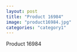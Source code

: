 ```yaml
---
layout: post
title: "Product 16984"
image: "product16984.jpg"
categories: "category1"
---
```

Product 16984
